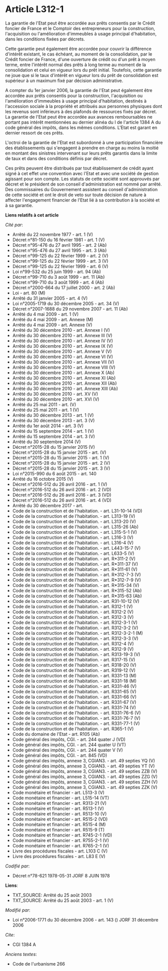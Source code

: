 # Article L312-1

La garantie de l'Etat peut être accordée aux prêts consentis par le Crédit foncier de France et le Comptoir des entrepreneurs
pour la construction, l'acquisition ou l'amélioration d'immeubles à usage principal d'habitation, dans les conditions fixées
par décrets.

Cette garantie peut également être accordée pour couvrir la différence d'intérêt existant, le cas échéant, au moment de la
consolidation, par le Crédit foncier de France, d'une ouverture de crédit ou d'un prêt à moyen terme, entre l'intérêt normal
des prêts à long terme au moment de la consolidation et celui en vigueur lors du prêt initial. Toutefois, cette garantie ne
joue que si le taux d'intérêt en vigueur lors du prêt de consolidation est supérieur à un maximum fixé par décision
administrative.

A compter du 1er janvier 2006, la garantie de l'Etat peut également être accordée aux prêts consentis pour la construction,
l'acquisition ou l'amélioration d'immeubles à usage principal d'habitation, destinés à l'accession sociale à la propriété et
attribués aux personnes physiques dont les revenus sont inférieurs à des plafonds de ressources fixés par décret. La garantie
de l'Etat peut être accordée aux avances remboursables ne portant pas intérêt mentionnées au dernier alinéa du I de l'article
1384 A du code général des impôts, dans les mêmes conditions. L'Etat est garant en dernier ressort de ces prêts.

L'octroi de la garantie de l'Etat est subordonné à une participation financière des établissements qui s'engagent à prendre
en charge au moins la moitié en montant des sinistres intervenant sur leurs prêts garantis dans la limite de taux et dans des
conditions définis par décret.

Ces prêts peuvent être distribués par tout établissement de crédit ayant signé à cet effet une convention avec l'Etat et avec
une société de gestion agissant pour son compte. Les statuts de cette société sont approuvés par décret et le président de
son conseil d'administration est nommé par arrêté. Des commissaires du Gouvernement assistent au conseil d'administration de
cette société et ont le droit de veto sur toute décision de nature à affecter l'engagement financier de l'Etat lié à sa
contribution à la société et à sa garantie.

**Liens relatifs à cet article**

_Cité par_:

  - Arrêté du 22 novembre 1977 - art. 1 (V)
  - Décret n°81-150 du 16 février 1981 - art. 1 (V)
  - Décret n°95-476 du 27 avril 1995 - art. 2 (Ab)
  - Décret n°95-476 du 27 avril 1995 - art. 3 (Ab)
  - Décret n°99-125 du 22 février 1999 - art. 2 (V)
  - Décret n°99-125 du 22 février 1999 - art. 3 (V)
  - Décret n°99-125 du 22 février 1999 - art. 6 (V)
  - Loi n°99-532 du 25 juin 1999 - art. 94 (Ab)
  - Décret n°99-710 du 3 août 1999 - art. 11 (Ab)
  - Décret n°99-710 du 3 août 1999 - art. 4 (Ab)
  - Décret n°2000-664 du 17 juillet 2000 - art. 2 (Ab)
  - Loi - art. 80 (M)
  - Arrêté du 31 janvier 2005 - art. 4 (V)
  - Loi n°2005-1719 du 30 décembre 2005 - art. 34 (V)
  - Décret n°2007-1688 du 29 novembre 2007 - art. 11 (Ab)
  - Arrêté du 4 mai 2009 - art. 1 (V)
  - Arrêté du 4 mai 2009 - art. Annexe (M)
  - Arrêté du 4 mai 2009 - art. Annexe (V)
  - Arrêté du 30 décembre 2010 - art. Annexe I (V)
  - Arrêté du 30 décembre 2010 - art. Annexe III (V)
  - Arrêté du 30 décembre 2010 - art. Annexe IV (V)
  - Arrêté du 30 décembre 2010 - art. Annexe IX (V)
  - Arrêté du 30 décembre 2010 - art. Annexe V (V)
  - Arrêté du 30 décembre 2010 - art. Annexe VI (V)
  - Arrêté du 30 décembre 2010 - art. Annexe VII (V)
  - Arrêté du 30 décembre 2010 - art. Annexe VIII (V)
  - Arrêté du 30 décembre 2010 - art. Annexe X (Ab)
  - Arrêté du 30 décembre 2010 - art. Annexe XI (Ab)
  - Arrêté du 30 décembre 2010 - art. Annexe XII (Ab)
  - Arrêté du 30 décembre 2010 - art. Annexe XIII (Ab)
  - Arrêté du 30 décembre 2010 - art. XV (V)
  - Arrêté du 30 décembre 2010 - art. XVI (V)
  - Arrêté du 25 mai 2011 - art. (V)
  - Arrêté du 25 mai 2011 - art. 1 (V)
  - Arrêté du 30 décembre 2013 - art. 1 (V)
  - Arrêté du 30 décembre 2013 - art. 3 (V)
  - Arrêté du 1er août 2014 - art. 3 (V)
  - Arrêté du 15 septembre 2014 - art. 1 (V)
  - Arrêté du 15 septembre 2014 - art. 3 (V)
  - Arrêté du 30 septembre 2014 (V)
  - Décret n°2015-28 du 15 janvier 2015 (V)
  - Décret n°2015-28 du 15 janvier 2015 - art. (V)
  - Décret n°2015-28 du 15 janvier 2015 - art. 1 (V)
  - Décret n°2015-28 du 15 janvier 2015 - art. 2 (V)
  - Décret n°2015-28 du 15 janvier 2015 - art. 3 (V)
  - Loi n°2015-990 du 6 août 2015 - art. 140
  - Arrêté du 16 octobre 2015 (V)
  - Décret n°2016-512 du 26 avril 2016 - art. 1 (V)
  - Décret n°2016-512 du 26 avril 2016 - art. 2 (VD)
  - Décret n°2016-512 du 26 avril 2016 - art. 3 (VD)
  - Décret n°2016-512 du 26 avril 2016 - art. 4 (VD)
  - Arrêté du 30 décembre 2017 - art.
  - Code de la construction et de l'habitation. - art. L31-10-14 (VD)
  - Code de la construction et de l'habitation. - art. L313-19 (V)
  - Code de la construction et de l'habitation. - art. L313-20 (V)
  - Code de la construction et de l'habitation. - art. L315-26 (Ab)
  - Code de la construction et de l'habitation. - art. L315-5-1 (V)
  - Code de la construction et de l'habitation. - art. L316-3 (V)
  - Code de la construction et de l'habitation. - art. L316-4 (V)
  - Code de la construction et de l'habitation. - art. L443-15-7 (V)
  - Code de la construction et de l'habitation. - art. L633-5 (V)
  - Code de la construction et de l'habitation. - art. R*311-2 (V)
  - Code de la construction et de l'habitation. - art. R*311-37 (V)
  - Code de la construction et de l'habitation. - art. R*311-61 (V)
  - Code de la construction et de l'habitation. - art. R*312-7-3 (V)
  - Code de la construction et de l'habitation. - art. R*312-7-9 (V)
  - Code de la construction et de l'habitation. - art. R*315-34 (V)
  - Code de la construction et de l'habitation. - art. R*315-52 (Ab)
  - Code de la construction et de l'habitation. - art. R*315-63 (Ab)
  - Code de la construction et de l'habitation. - art. R31-10-12 (V)
  - Code de la construction et de l'habitation. - art. R312-1 (V)
  - Code de la construction et de l'habitation. - art. R312-2 (V)
  - Code de la construction et de l'habitation. - art. R312-3 (V)
  - Code de la construction et de l'habitation. - art. R312-3-1 (V)
  - Code de la construction et de l'habitation. - art. R312-3-2 (V)
  - Code de la construction et de l'habitation. - art. R312-3-2-1 (M)
  - Code de la construction et de l'habitation. - art. R312-3-3 (V)
  - Code de la construction et de l'habitation. - art. R312-4 (V)
  - Code de la construction et de l'habitation. - art. R312-9 (V)
  - Code de la construction et de l'habitation. - art. R313-19-3 (V)
  - Code de la construction et de l'habitation. - art. R317-15 (V)
  - Code de la construction et de l'habitation. - art. R318-20 (V)
  - Code de la construction et de l'habitation. - art. R319-12 (V)
  - Code de la construction et de l'habitation. - art. R331-13 (M)
  - Code de la construction et de l'habitation. - art. R331-18 (M)
  - Code de la construction et de l'habitation. - art. R331-46 (V)
  - Code de la construction et de l'habitation. - art. R331-65 (V)
  - Code de la construction et de l'habitation. - art. R331-66 (V)
  - Code de la construction et de l'habitation. - art. R331-67 (V)
  - Code de la construction et de l'habitation. - art. R331-74 (V)
  - Code de la construction et de l'habitation. - art. R331-76-6 (V)
  - Code de la construction et de l'habitation. - art. R331-76-7 (V)
  - Code de la construction et de l'habitation. - art. R331-77-1 (V)
  - Code de la construction et de l'habitation. - art. R365-1 (V)
  - Code du domaine de l'Etat - art. R105 (Ab)
  - Code général des impôts, CGI. - art. 244 quater J (VD)
  - Code général des impôts, CGI. - art. 244 quater U (VT)
  - Code général des impôts, CGI. - art. 244 quater V (V)
  - Code général des impôts, CGI. - art. 845 (VD)
  - Code général des impôts, annexe 3, CGIAN3. - art. 49 septies YQ (V)
  - Code général des impôts, annexe 3, CGIAN3. - art. 49 septies YT (V)
  - Code général des impôts, annexe 3, CGIAN3. - art. 49 septies ZZB (V)
  - Code général des impôts, annexe 3, CGIAN3. - art. 49 septies ZZG (V)
  - Code général des impôts, annexe 3, CGIAN3. - art. 49 septies ZZH (V)
  - Code général des impôts, annexe 3, CGIAN3. - art. 49 septies ZZK (V)
  - Code monétaire et financier - art. L513-3 (V)
  - Code monétaire et financier - art. L515-14 (VT)
  - Code monétaire et financier - art. R313-21 (V)
  - Code monétaire et financier - art. R513-1 (V)
  - Code monétaire et financier - art. R513-10 (V)
  - Code monétaire et financier - art. R515-2 (VD)
  - Code monétaire et financier - art. R515-4 (M)
  - Code monétaire et financier - art. R515-9 (T)
  - Code monétaire et financier - art. R745-2-1 (VD)
  - Code monétaire et financier - art. R755-2-1 (V)
  - Code monétaire et financier - art. R765-2-1 (V)
  - Livre des procédures fiscales - art. L103 C (V)
  - Livre des procédures fiscales - art. L83 E (V)

_Codifié par_:

  - Décret n°78-621 1978-05-31 JORF 8 JUIN 1978

**Liens**:

  - TXT_SOURCE: Arrêté du 25 août 2003
  - TXT_SOURCE: Arrêté du 25 août 2003 - art. 1 (V)

_Modifié par_:

  - Loi n°2006-1771 du 30 décembre 2006 - art. 143 () JORF 31 décembre 2006

_Cite_:

  - CGI 1384 A

_Anciens textes_:

  - Code de l'urbanisme 266
